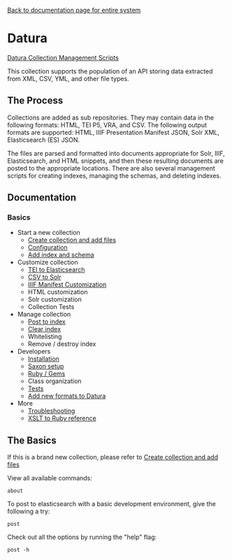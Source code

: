 [Back to documentation page for entire system](../../README.md)

Datura
======

[Datura Collection Management Scripts](https://github.com/CDRH/data)

This collection supports the population of an API storing data extracted from XML, CSV, YML, and other file types.

## The Process

Collections are added as sub repositories. They may contain data in the following formats: HTML, TEI P5, VRA, and CSV.  The following output formats are supported: HTML, IIIF Presentation Manifest JSON, Solr XML, Elasticsearch (ES) JSON.

The files are parsed and formatted into documents appropriate for Solr, IIIF, Elasticsearch, and HTML snippets, and then these resulting documents are posted to the appropriate locations. There are also several management scripts for creating indexes, managing the schemas, and deleting indexes.

## Documentation

### Basics

- Start a new collection
  - [Create collection and add files](1_setup/collection_setup.md)
  - [Configuration](1_setup/config.md)
  - [Add index and schema](1_setup/prepare_index.md)
- Customize collection
  - [TEI to Elasticsearch](2_customization/xml_to_es.md)
  - [CSV to Solr](2_customization/csv_to_solr.md)
  - [IIIF Manifest Customization](2_customization/iiif.md)
  - HTML customization
  - Solr customization
  - Collection Tests
- Manage collection
  - [Post to index](3_manage/post.md)
  - [Clear index](3_manage/clear_index.md)
  - Whitelisting
  - Remove / destroy index
- Developers
  - [Installation](4_developers/installation.md)
  - [Saxon setup](4_developers/saxon.md)
  - [Ruby / Gems](4_developers/ruby_gems.md)
  - Class organization
  - [Tests](4_developers/test.md)
  - [Add new formats to Datura](4_developers/new_formats.md)
- More
  - [Troubleshooting](troubleshooting.md)
  - [XSLT to Ruby reference](xslt_to_ruby_reference.md)

## The Basics

If this is a brand new collection, please refer to [Create collection and add files](1_setup/collection_setup.md)

View all available commands:

```
about
```

To post to elasticsearch with a basic development environment, give the following a try:

```
post
```

Check out all the options by running the "help" flag:

```
post -h
```
